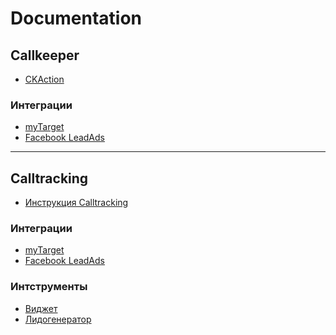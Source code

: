 # Documentation

## Callkeeper
* [CKAction](documentation/ckaction)
### Интеграции
* [myTarget](/documentation/integrations/mytarget/mytarget.md)
* [Facebook LeadAds](documentation/integrations/facebook/facebook_ru.md)
________
## Calltracking
* [Инструкция Calltracking](/documentation/calltracking/calltracking_instruction.md)
### Интеграции
* [myTarget](/documentation/integrations/mytarget/mytarget_ckct.md)
* [Facebook LeadAds](documentation/integrations/facebook/facebook_ckct_ru.md)

### Интструменты
* [Виджет]()
* [Лидогенератор]()
